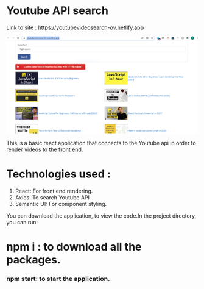 # Youtube API search 

Link to site : https://youtubevideosearch-ov.netlify.app

![alt text](https://github.com/omarvegaabreu/youtubeapi/blob/master/public/images/Capture.PNG)

This is a basic react application that connects to the Youtube api in order to render videos to the front end.

# Technologies used :

1. React: For front end rendering.
2. Axios: To search Youtube API
3. Semantic UI: For component styling.

You can download the application, to view the code.In the project directory, you can run:

# npm i : to download all the packages.

### npm start: to start the application.
